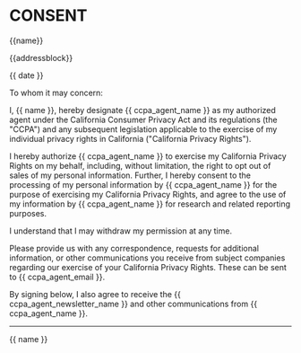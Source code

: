 # CONSENT

{{name}}

{{addressblock}}

{{ date }}

To whom it may concern:

I, {{ name }}, hereby designate {{ ccpa_agent_name }}
as my authorized agent under the California Consumer
Privacy Act and its regulations (the "CCPA") and any
subsequent legislation applicable to the exercise
of my individual privacy rights in California
("California Privacy Rights").

I hereby authorize {{ ccpa_agent_name }} to exercise
my California Privacy Rights on my behalf, including,
without limitation, the right to opt out of sales of
my personal information.  Further, I hereby consent
to the processing of my personal information 
by {{ ccpa_agent_name }} for the purpose of exercising my
California Privacy Rights, and agree to the use of
my information by {{ ccpa_agent_name }} for research
and related reporting purposes.

I understand that I may withdraw my permission at any time.

Please provide us with any correspondence, requests for additional information, or other communications you receive from subject companies regarding our exercise of your California Privacy Rights.   These can be sent to {{ ccpa_agent_email }}.

By signing below, I also agree to receive the {{ ccpa_agent_newsletter_name }} and other communications from {{ ccpa_agent_name }}.


______________________________________
{{ name }}
